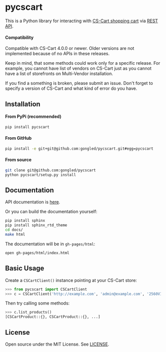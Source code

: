# pycscart

This is a Python library for interacting with [CS-Cart shopping cart](https://www.cs-cart.com) via [REST API](http://docs.cs-cart.com/4.3.x/developer_guide/api).

#### Compatibility

Compatible with CS-Cart 4.0.0 or newer. Older versions are not implemented because of no APIs in these releases.

Keep in mind, that some methods could work only for a specific release. For example, you cannot have list of vendors on CS-Cart just as you cannot have a list of storefronts on Multi-Vendor installation. 

If you find a something is broken, please submit an issue. Don't forget to
specify a version of CS-Cart and what kind of error do you have.

## Installation

#### From PyPi (recommended)
```bash
pip install pycscart
```

#### From GitHub
```bash
pip install -e git+git@github.com:gongled/pycscart.git#egg=pycscart
```

#### From source
```bash
git clone git@github.com:gongled/pycscart
python pycscart/setup.py install
```

## Documentation

API documentation is [here](https://gongled.github.io/pycscart).

Or you can build the documentation yourself:
```bash
pip install sphinx
pip install sphinx_rtd_theme
cd docs/
make html
```

The documentation will be in `gh-pages/html`:
```bash
open gh-pages/html/index.html
```

## Basic Usage

Create a `CSCartClient()` instance pointing at your CS-Cart store:
```python
>>> from pycscart import CSCartClient
>>> c = CSCartClient('http://example.com', 'admin@example.com', '2560VIl10GKpc3Hc7CNjB96U4HIW6299')
```

Then try calling some methods:
```python
>>> c.list_products()
[CSCartProduct::{}, CSCartProduct::{}, ...]
```

## License

Open source under the MIT License. See [LICENSE](LICENSE).
